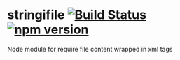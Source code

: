 # stringifile [![Build Status](https://travis-ci.org/zzarcon/stringifile.svg?branch=master)](https://travis-ci.org/zzarcon/stringifile) [![npm version](https://badge.fury.io/js/stringifile.svg)](https://www.npmjs.com/package/stringifile)

Node module for require file content wrapped in xml tags

